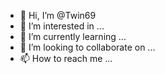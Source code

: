- 👋 Hi, I’m @Twin69
- 👀 I’m interested in ...
- 🌱 I’m currently learning ...
- 💞️ I’m looking to collaborate on ...
- 📫 How to reach me ...

<!---
Twin69/Twin69 is a ✨ special ✨ repository because its `README.md` (this file) appears on your GitHub profile.
You can click the Preview link to take a look at your changes.
--- 
